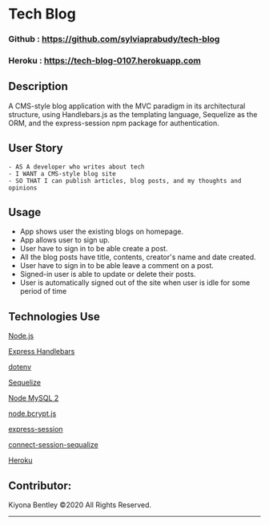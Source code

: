 # Tech Blog


### Github : https://github.com/sylviaprabudy/tech-blog

### Heroku : https://tech-blog-0107.herokuapp.com

## Description
A CMS-style blog application with the MVC paradigm in its architectural structure, using Handlebars.js as the templating language, Sequelize as the ORM, and the express-session npm package for authentication.


## User Story
```
- AS A developer who writes about tech
- I WANT a CMS-style blog site
- SO THAT I can publish articles, blog posts, and my thoughts and opinions
```

## Usage
- App shows user the existing blogs on homepage.
- App allows user to sign up.
- User have to sign in to be able create a post.
- All the blog posts have title, contents, creator's name and date created.
- User have to sign in to be able leave a comment on a post.
- Signed-in user is able to update or delete their posts.
- User is automatically signed out of the site when user is idle for some period of time



## Technologies Use
<p><a href="https://nodejs.org/">Node.js</a></p>
<p><a href="https://www.npmjs.com/package/express-handlebars">Express Handlebars</a></p>
<p><a href="https://www.npmjs.com/package/dotenv">dotenv</a></p>
<p><a href="https://www.npmjs.com/package/sequelize">Sequelize</a></p>
<p><a href="https://www.npmjs.com/package/mysql2">Node MySQL 2</a></p>
<p><a href="https://www.npmjs.com/package/bcrypt">node.bcrypt.js</a></p>
<p><a href="https://www.npmjs.com/package/express-session">express-session</a></p>
<p><a href="https://www.npmjs.com/package/connect-session-sequelize">connect-session-sequalize</a></p>
<p><a href="https://www.heroku.com/">Heroku</a></p>


## Contributor:
Kiyona Bentley ©2020 All Rights Reserved.
- - -